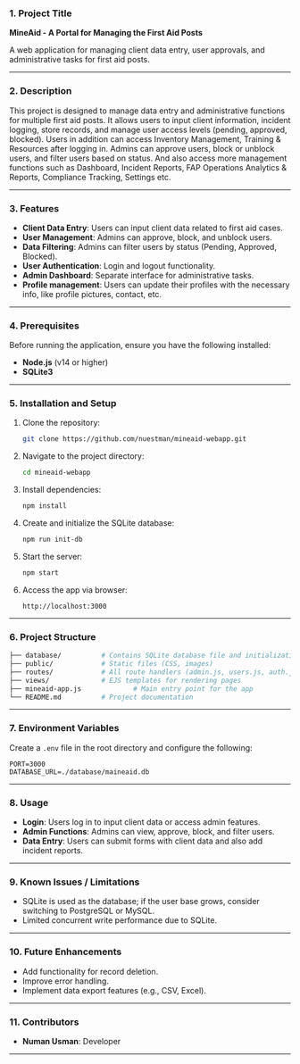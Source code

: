 
### 1. Project Title
**MineAid - A Portal for Managing the First Aid Posts**

A web application for managing client data entry, user approvals, and administrative tasks for first aid posts.

---

### 2. Description
This project is designed to manage data entry and administrative functions for multiple first aid posts. It allows users to input client information, incident logging, store records, and manage user access levels (pending, approved, blocked). Users in addition can access Inventory Management, Training & Resources after logging in. Admins can approve users, block or unblock users, and filter users based on status. And also access more management functions such as Dashboard, Incident Reports, FAP Operations Analytics & Reports, Compliance Tracking, Settings etc.

---

### 3. Features
- **Client Data Entry**: Users can input client data related to first aid cases.
- **User Management**: Admins can approve, block, and unblock users.
- **Data Filtering**: Admins can filter users by status (Pending, Approved, Blocked).
- **User Authentication**: Login and logout functionality.
- **Admin Dashboard**: Separate interface for administrative tasks.
- **Profile management**: Users can update their profiles with the necessary info, like profile pictures, contact, etc.
  
---

### 4. Prerequisites
Before running the application, ensure you have the following installed:
- **Node.js** (v14 or higher)
- **SQLite3**

---

### 5. Installation and Setup

1. Clone the repository:
    ```bash
    git clone https://github.com/nuestman/mineaid-webapp.git
    ```

2. Navigate to the project directory:
    ```bash
    cd mineaid-webapp
    ```

3. Install dependencies:
    ```bash
    npm install
    ```

4. Create and initialize the SQLite database:
    ```bash
    npm run init-db
    ```

5. Start the server:
    ```bash
    npm start
    ```

6. Access the app via browser:
    ```
    http://localhost:3000
    ```

---

### 6. Project Structure

```bash
├── database/          # Contains SQLite database file and initialization logic
├── public/            # Static files (CSS, images)
├── routes/            # All route handlers (admin.js, users.js, auth.js, etc.)
├── views/             # EJS templates for rendering pages
├── mineaid-app.js             # Main entry point for the app
└── README.md          # Project documentation
```

---

### 7. Environment Variables
Create a `.env` file in the root directory and configure the following:
```
PORT=3000
DATABASE_URL=./database/maineaid.db
```

---

### 8. Usage

- **Login**: Users log in to input client data or access admin features.
- **Admin Functions**: Admins can view, approve, block, and filter users.
- **Data Entry**: Users can submit forms with client data and also add incident reports.
  
---

### 9. Known Issues / Limitations
- SQLite is used as the database; if the user base grows, consider switching to PostgreSQL or MySQL.
- Limited concurrent write performance due to SQLite.

---

### 10. Future Enhancements
- Add functionality for record deletion.
- Improve error handling.
- Implement data export features (e.g., CSV, Excel).
  
---

### 11. Contributors
- **Numan Usman**: Developer

---
